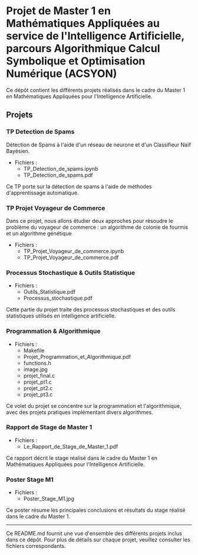 # Projet de Master 1 en Mathématiques Appliquées au service de l'Intelligence Artificielle, parcours Algorithmique Calcul Symbolique et Optimisation Numérique (ACSYON)

Ce dépôt contient les différents projets réalisés dans le cadre du Master 1 en Mathématiques Appliquées pour l'Intelligence Artificielle.

## Projets

### TP Detection de Spams

Détection de Spams à l'aide d'un réseau de neurone et d'un Classifieur Naïf Bayésien.

- Fichiers :
  - TP_Detection_de_spams.ipynb
  - TP_Detection_de_spams.pdf

Ce TP porte sur la détection de spams à l'aide de méthodes d'apprentissage automatique.

### TP Projet Voyageur de Commerce

Dans ce projet, nous allons étudier deux approches pour résoudre le problème du voyageur de commerce : un algorithme de colonie de fourmis et un algorithme génétique

- Fichiers :
  - TP_Projet_Voyageur_de_commerce.ipynb
  - TP_Projet_Voyageur_de_commerce.pdf


### Processus Stochastique & Outils Statistique

- Fichiers :
  - Outils_Statistique.pdf
  - Processus_stochastique.pdf

Cette partie du projet traite des processus stochastiques et des outils statistiques utilisés en intelligence artificielle.

### Programmation & Algorithmique

- Fichiers :
  - Makefile
  - Projet_Programmation_et_Algorithmique.pdf
  - functions.h
  - image.jpg
  - projet_final.c
  - projet_pt1.c
  - projet_pt2.c
  - projet_pt3.c

Ce volet du projet se concentre sur la programmation et l'algorithmique, avec des projets pratiques implémentant divers algorithmes.

### Rapport de Stage de Master 1

- Fichiers :
  - Le_Rapport_de_Stage_de_Master_1.pdf

Ce rapport décrit le stage réalisé dans le cadre du Master 1 en Mathématiques Appliquées pour l'Intelligence Artificielle.

### Poster Stage M1

- Fichiers :
  - Poster_Stage_M1.jpg

Ce poster résume les principales conclusions et résultats du stage réalisé dans le cadre du Master 1.

---

Ce README.md fournit une vue d'ensemble des différents projets inclus dans ce dépôt. Pour plus de détails sur chaque projet, veuillez consulter les fichiers correspondants.

